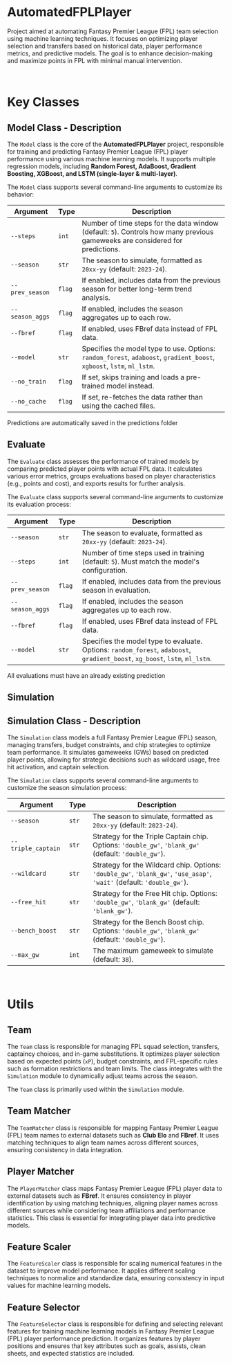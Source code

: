 # AutomatedFPLPlayer

Project aimed at automating Fantasy Premier League (FPL) team selection using machine learning techniques. It focuses on optimizing player selection and transfers based on historical data, player performance metrics, and predictive models. The goal is to enhance decision-making and maximize points in FPL with minimal manual intervention.

</br>


# Key Classes

## Model Class - Description  

The `Model` class is the core of the **AutomatedFPLPlayer** project, responsible for training and predicting Fantasy Premier League (FPL) player performance using various machine learning models. It supports multiple regression models, including **Random Forest, AdaBoost, Gradient Boosting, XGBoost, and LSTM (single-layer & multi-layer)**.  

The `Model` class supports several command-line arguments to customize its behavior:  

| Argument       | Type   | Description  |
|---------------|--------|-------------|
| `--steps` | `int` | Number of time steps for the data window (default: `5`). Controls how many previous gameweeks are considered for predictions. |
| `--season` | `str` | The season to simulate, formatted as `20xx-yy` (default: `2023-24`). |
| `--prev_season` | `flag` | If enabled, includes data from the previous season for better long-term trend analysis. |
| `--season_aggs` | `flag` | If enabled, includes the season aggregates up to each row. |
| `--fbref` | `flag` | If enabled, uses FBref data instead of FPL data. |
| `--model` | `str` | Specifies the model type to use. Options: `random_forest`, `adaboost`, `gradient_boost`, `xgboost`, `lstm`, `ml_lstm`. |
| `--no_train` | `flag` | If set, skips training and loads a pre-trained model instead. |
| `--no_cache` | `flag` | If set, re-fetches the data rather than using the cached files. |

Predictions are automatically saved in the predictions folder

## Evaluate

The `Evaluate` class assesses the performance of trained models by comparing predicted player points with actual FPL data. It calculates various error metrics, groups evaluations based on player characteristics (e.g., points and cost), and exports results for further analysis.  

The `Evaluate` class supports several command-line arguments to customize its evaluation process:  

| Argument       | Type   | Description  |
|---------------|--------|-------------|
| `--season` | `str` | The season to evaluate, formatted as `20xx-yy` (default: `2023-24`). |
| `--steps` | `int` | Number of time steps used in training (default: `5`). Must match the model's configuration. |
| `--prev_season` | `flag` | If enabled, includes data from the previous season in evaluation. |
| `--season_aggs` | `flag` | If enabled, includes the season aggregates up to each row. |
| `--fbref` | `flag` | If enabled, uses FBref data instead of FPL data. |
| `--model` | `str` | Specifies the model type to evaluate. Options: `random_forest`, `adaboost`, `gradient_boost`, `xg_boost`, `lstm`, `ml_lstm`. |

All evaluations must have an already existing prediction

## Simulation

## Simulation Class - Description  

The `Simulation` class models a full Fantasy Premier League (FPL) season, managing transfers, budget constraints, and chip strategies to optimize team performance. It simulates gameweeks (GWs) based on predicted player points, allowing for strategic decisions such as wildcard usage, free hit activation, and captain selection.  

The `Simulation` class supports several command-line arguments to customize the season simulation process:  

| Argument       | Type   | Description  |
|---------------|--------|-------------|
| `--season` | `str` | The season to simulate, formatted as `20xx-yy` (default: `2023-24`). |
| `--triple_captain` | `str` | Strategy for the Triple Captain chip. Options: `'double_gw'`, `'blank_gw'` (default: `'double_gw'`). |
| `--wildcard` | `str` | Strategy for the Wildcard chip. Options: `'double_gw'`, `'blank_gw'`, `'use_asap'`, `'wait'` (default: `'double_gw'`). |
| `--free_hit` | `str` | Strategy for the Free Hit chip. Options: `'double_gw'`, `'blank_gw'` (default: `'blank_gw'`). |
| `--bench_boost` | `str` | Strategy for the Bench Boost chip. Options: `'double_gw'`, `'blank_gw'` (default: `'double_gw'`). |
| `--max_gw` | `int` | The maximum gameweek to simulate (default: `38`). |

</br>

# Utils

## Team

The `Team` class is responsible for managing FPL squad selection, transfers, captaincy choices, and in-game substitutions. It optimizes player selection based on expected points (`xP`), budget constraints, and FPL-specific rules such as formation restrictions and team limits. The class integrates with the `Simulation` module to dynamically adjust teams across the season.  

The `Team` class is primarily used within the `Simulation` module.

## Team Matcher

The `TeamMatcher` class is responsible for mapping Fantasy Premier League (FPL) team names to external datasets such as **Club Elo** and **FBref**. It uses matching techniques to align team names across different sources, ensuring consistency in data integration.

## Player Matcher

The `PlayerMatcher` class maps Fantasy Premier League (FPL) player data to external datasets such as **FBref**. It ensures consistency in player identification by using matching techniques, aligning player names across different sources while considering team affiliations and performance statistics. This class is essential for integrating player data into predictive models.  

## Feature Scaler

The `FeatureScaler` class is responsible for scaling numerical features in the dataset to improve model performance. It applies different scaling techniques to normalize and standardize data, ensuring consistency in input values for machine learning models.

## Feature Selector

The `FeatureSelector` class is responsible for defining and selecting relevant features for training machine learning models in Fantasy Premier League (FPL) player performance prediction. It organizes features by player positions and ensures that key attributes such as goals, assists, clean sheets, and expected statistics are included.